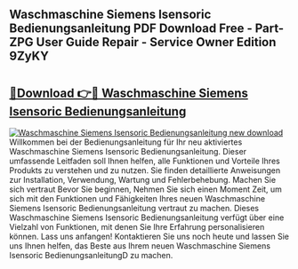 ## Waschmaschine Siemens Isensoric Bedienungsanleitung PDF Download Free - Part-ZPG User Guide Repair - Service Owner Edition 9ZyKY

# <h2><a href="http://df5avva.blite.top/?on=Waschmaschine+Siemens+Isensoric+Bedienungsanleitung">🔗Download 👉🔴 Waschmaschine Siemens Isensoric Bedienungsanleitung</a></h2>

[![Waschmaschine Siemens Isensoric Bedienungsanleitung new download](https://i.imgur.com/lujVjoI.png)](http://df5avva.blite.top/?on=Waschmaschine+Siemens+Isensoric+Bedienungsanleitung)
Willkommen bei der Bedienungsanleitung für Ihr neu aktiviertes Waschmaschine Siemens Isensoric Bedienungsanleitung. Dieser umfassende Leitfaden soll Ihnen helfen, alle Funktionen und Vorteile Ihres Produkts zu verstehen und zu nutzen. Sie finden detaillierte Anweisungen zur Installation, Verwendung, Wartung und Fehlerbehebung. Machen Sie sich vertraut Bevor Sie beginnen, Nehmen Sie sich einen Moment Zeit, um sich mit den Funktionen und Fähigkeiten Ihres neuen Waschmaschine Siemens Isensoric Bedienungsanleitung vertraut zu machen. Dieses Waschmaschine Siemens Isensoric Bedienungsanleitung verfügt über eine Vielzahl von Funktionen, mit denen Sie Ihre Erfahrung personalisieren können. Lass uns anfangen! Kontaktieren Sie uns noch heute und lassen Sie uns Ihnen helfen, das Beste aus Ihrem neuen Waschmaschine Siemens Isensoric BedienungsanleitungD zu machen.
